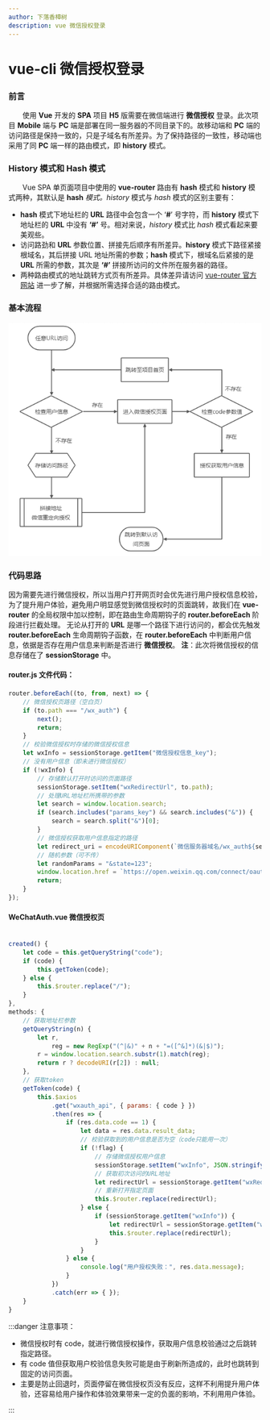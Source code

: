 ```yaml
---
author: 下落香樟树
description: vue 微信授权登录
---
```


# vue-cli 微信授权登录

### 前言

&emsp;&emsp;使用 **Vue** 开发的 **SPA** 项目 **H5** 版需要在微信端进行 **微信授权** 登录。此次项目 **Mobile** 端与 **PC** 端是部署在同一服务器的不同目录下的。故移动端和 **PC** 端的访问路径是保持一致的，只是子域名有所差异。为了保持路径的一致性，移动端也采用了同 **PC** 端一样的路由模式，即 **history** 模式。

### History 模式和 Hash 模式

&emsp;&emsp;Vue SPA 单页面项目中使用的 **vue-router** 路由有 **hash** 模式和 **history** 模式两种，其默认是 **hash** _模式。history_ 模式与 _hash_ 模式的区别主要有：

- **hash** 模式下地址栏的 **URL** 路径中会包含一个 ‘**#**’ 号字符，而 **history** 模式下地址栏的 **URL** 中没有 **‘#’** 号。相对来说，_history_ 模式比 _hash_ 模式看起来要美观些。
- 访问路劲和 **URL** 参数位置、拼接先后顺序有所差异。**history** 模式下路径紧接根域名，其后拼接 URL 地址所需的参数；**hash** 模式下，根域名后紧接的是 **URL** 所需的参数，其次是 **‘#’** 拼接所访问的文件所在服务器的路径。
- 两种路由模式的地址跳转方式页有所差异。具体差异请访问 [vue-router 官方网站](https://router.vuejs.org/zh/guide/essentials/history-mode.html) 进一步了解，并根据所需选择合适的路由模式。

### 基本流程

![微信截图_20200607143149.png](./img/29-1.png)

### 代码思路

因为需要先进行微信授权，所以当用户打开网页时会优先进行用户授权信息校验，为了提升用户体验，避免用户明显感觉到微信授权时的页面跳转，故我们在 **vue-router** 的全局权限中加以控制，即在路由生命周期钩子的 **router.beforeEach** 阶段进行拦截处理。
无论从打开的 **URL** 是哪一个路径下进行访问的，都会优先触发 **router.beforeEach** 生命周期钩子函数，在 **router.beforeEach** 中判断用户信息，依据是否存在用户信息来判断是否进行 **微信授权**。
**注**：此次将微信授权的信息存储在了 **sessionStorage** 中。

#### router.js 文件代码：

```javascript title="路由设置"
router.beforeEach((to, from, next) => {
	// 微信授权页路径（空白页）
	if (to.path === "/wx_auth") {
		next();
		return;
	}
	// 校验微信授权时存储的微信授权信息
	let wxInfo = sessionStorage.getItem("微信授权信息_key");
	// 没有用户信息（即未进行微信授权）
	if (!wxInfo) {
		// 存储默认打开时访问的页面路径
		sessionStorage.setItem("wxRedirectUrl", to.path);
		// 处理URL地址栏所携带的参数
		let search = window.location.search;
		if (search.includes("params_key") && search.includes("&")) {
			search = search.split("&")[0];
		}
		// 微信授权获取用户信息指定的路径
		let redirect_uri = encodeURIComponent(`微信服务器域名/wx_auth${search}`);
		// 随机参数（可不传）
		let randomParams = "&state=123";
		window.location.href = `https://open.weixin.qq.com/connect/oauth2/authorize?appid=${APPID}&redirect_uri=${redirect_uri}&response_type=code&scope=snsapi_userinfo${randomParams}#wechat_redirect`;
		return;
	}
});
```

#### WeChatAuth.vue 微信授权页

```javascript title="微信授权"

created() {
    let code = this.getQueryString("code");
    if (code) {
        this.getToken(code);
    } else {
        this.$router.replace("/");
    }
},
methods: {
    // 获取地址栏参数
    getQueryString(n) {
        let r,
            reg = new RegExp("(^|&)" + n + "=([^&]*)(&|$)");
        r = window.location.search.substr(1).match(reg);
        return r ? decodeURI(r[2]) : null;
    },
    // 获取token
    getToken(code) {
        this.$axios
            .get("wxauth_api", { params: { code } })
            .then(res => {
                if (res.data.code == 1) {
                    let data = res.data.result_data;
                    // 校验获取到的用户信息是否为空（code只能用一次）
                    if (!flag) {
                        // 存储微信授权用户信息
                        sessionStorage.setItem("wxInfo", JSON.stringify(data));
                        // 获取初次访问的URL地址
                        let redirectUrl = sessionStorage.getItem("wxRedirectUrl");
                        // 重新打开指定页面
                        this.$router.replace(redirectUrl);
                    } else {
                        if (sessionStorage.getItem("wxInfo")) {
                            let redirectUrl = sessionStorage.getItem("wxRedirectUrl");
                            this.$router.replace(redirectUrl);
                        }
                    }
                } else {
                    console.log("用户授权失败：", res.data.message);
                }
            })
            .catch(err => { });
    }
}
```

:::danger 注意事项：

- 微信授权时有 code，就进行微信授权操作，获取用户信息校验通过之后跳转指定路径。
- 有 code 值但获取用户校验信息失败可能是由于刷新所造成的，此时也跳转到固定的访问页面。
- 主要是防止回退时，页面停留在微信授权页没有反应，这样不利用提升用户体验，还容易给用户操作和体验效果带来一定的负面的影响，不利用用户体验。

:::
